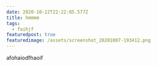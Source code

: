 ```yaml
---
date: 2020-10-22T22:22:05.577Z
title: hmmmm
tags:
  - faihjf
featuredpost: true
featuredimage: /assets/screenshot_20201007-193412.png
---
```

afohaiodfhaoif